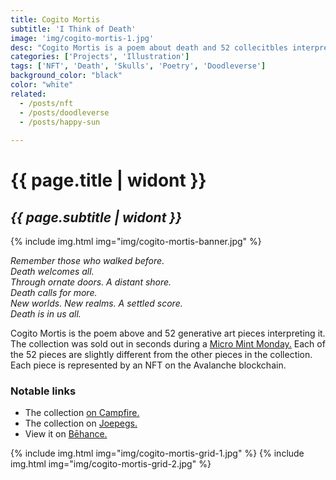 ```yaml
---
title: Cogito Mortis
subtitle: 'I Think of Death'
image: 'img/cogito-mortis-1.jpg'
desc: "Cogito Mortis is a poem about death and 52 collecitbles interpreting the poem."
categories: ['Projects', 'Illustration']
tags: ['NFT', 'Death', 'Skulls', 'Poetry', 'Doodleverse']
background_color: "black"
color: "white"
related:
  - /posts/nft
  - /posts/doodleverse
  - /posts/happy-sun
  
---
```

# {{ page.title | widont }}
## *{{ page.subtitle | widont }}*

{% include img.html img="img/cogito-mortis-banner.jpg" %}

*Remember those who walked before.  
Death welcomes all.  
Through ornate doors. A distant shore.  
Death calls for more.  
New worlds. New realms. A settled score.  
Death is in us all.*

Cogito Mortis is the poem above and 52 generative art pieces interpreting it. The collection was sold out in seconds during a [Micro Mint Monday.](https://metapep.com/micro/) Each of the 52 pieces are slightly different from the other pieces in the collection. Each piece is represented by an NFT on the Avalanche blockchain.

### Notable links
- The collection [on Campfire.](http://ttkb.me/mortis)
- The collection on [Joepegs.](https://joepegs.com/collections/avalanche/cogito-mortis)
- View it on [Bēhance.](https://www.behance.net/gallery/162897369/Cogito-MortisI-Think-of-Death)

{% include img.html img="img/cogito-mortis-grid-1.jpg" %}
{% include img.html img="img/cogito-mortis-grid-2.jpg" %}
